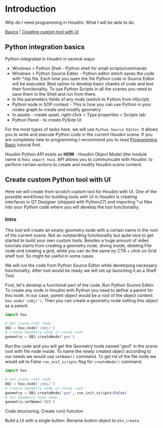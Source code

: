 # Introduction
Why do I need programming in Houdini. What I will be able to do.

[Basics](#python-in-houdini)  |  [Creating custom tool with UI]()

## Python integration basics
Python integrated in Houdini in several ways:
- Windows > Python Shell - Python shell for small scripts/commands  
- Windows > Python Source Editor - Python editor which saves the code with *.hip file. Each time you open the file Python code in Source Editor will be executed. Best option to develop basic chanks of code and test their functionality. To use Python Scripts in all the scenes you need to save them to the Shell and run from there.    
- In the parameters fields of any node (switch to Python from HScript).  
- Python node in SOP context - This is how you can use Python in your nodes graph to create and modify geometry.
- In assets - create asset, right-click > Type properties > Scripts tab.
- Python Panel - to create PySide UI

For the most types of tasks here, we will use `Python Source Editor`. It allows you to write and execute Python code in the current Houdini scene. If you are completely new to programming I recommend you to read [Programming Basic](https://github.com/kiryha/Houdini/wiki/Programming-basics) tutorial first.

Houdini Python API exists as **HOM** - Houdini Object Model (the module name is hou: `import hou`). API allows you to communicate with Houdini: to perform certain actions to create and modify Houdini scene content.

## Create custom Python tool with UI
Here we will create from scratch custom tool for Houdini with UI. One of the possible workflows for building tools with UI in Houdini is creating interfaces in QT Designer (shipped with Python27) and importing *.ui files into your Python code where you will develop the tool functionality.

### Intro
This tool will create an empty geometry node with a certain name in the root of the current scene. Not an outstanding functionality but quite nice to get started to build your own custom tools. Besides a huge amount of video tutorials starts from creating a geometry node, diving inside, deleting File node and creating a grid, while you can do the same by CTR + click on Grid shelf tool. So might be useful in some cases.

We will run the code from Python Source Editor while developing necessary functionality. After tool would be ready we will set up launching it as a Shelf Tool.

First, let's develop a functional part of the code. Run Python Source Editor. To create any node in Houdini with Python you need to define a parent for this node. In our case, parent object would be a root of the object context: `hou.node('/obj/')`. Then you can create a geometry node setting this object as a parent.

```python 
import hou

# Get scene root node
OBJ = hou.node('/obj/')
# Create Geometry node in scene root
geometry = OBJ.createNode('geo')
```
Run the code and you will get the Geometry node named 'geo1' in the scene root with file node inside. To name the newly created object according to our needs we would use `setName()` command. To get rid of the file node we would set to False `run_init_scripts` flag for `createNode()` command.

```python 
import hou

# Get scene root node
OBJ = hou.node('/obj/')
# Create Geometry node in scene root
geometry = OBJ.createNode('geo', run_init_scripts=False)
# Set Geometry node name
geometry.setName('GEO')
```

Code structuring. Create run() function

Build a UI with a single button. Rename button object to `btn_create`.